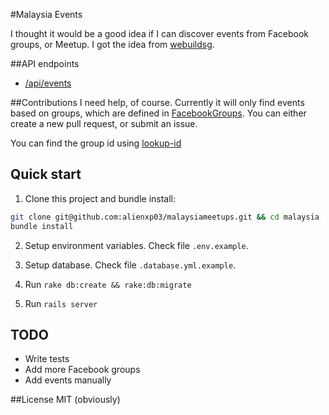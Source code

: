 #Malaysia Events

I thought it would be a good idea if I can discover events from Facebook groups, or Meetup. I got the idea from <a href="https://github.com/webuildsg/webuild" target="_blank">webuildsg</a>.


##API endpoints

- <a href="https://malaysia.herokuapp.com/api/events" target="_blank">/api/events</a>

##Contributions
I need help, of course. Currently it will only find events based on groups, which are defined in <a href="https://github.com/alienxp03/malaysiameetups/blob/master/app/controllers/api/facebook_groups.rb" target="_blank">FacebookGroups</a>. You can either create a new pull request, or submit an issue.

You can find the group id using <a href="https://lookup-id.com/" target="_blank">lookup-id</a>


## Quick start

1. Clone this project and bundle install:

  ```sh
git clone git@github.com:alienxp03/malaysiameetups.git && cd malaysia
bundle install
  ```

2. Setup environment variables. Check file `.env.example`.

3. Setup database. Check file `.database.yml.example`.

4. Run `rake db:create && rake:db:migrate`

5. Run `rails server`

## TODO
- Write tests
- Add more Facebook groups
- Add events manually

##License
MIT (obviously)
